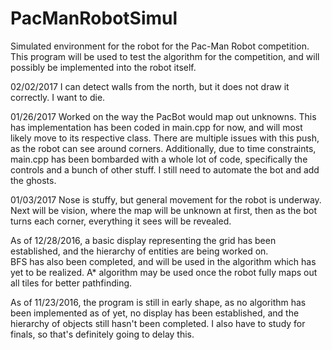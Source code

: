 # PacManRobotSimul
Simulated environment for the robot for the Pac-Man Robot competition.
This program will be used to test the algorithm for the competition, and will possibly be implemented into the robot itself.

02/02/2017
I can detect walls from the north, but it does not draw it correctly.  I want to die.

01/26/2017
Worked on the way the PacBot would map out unknowns.  This has implementation has been coded in main.cpp for now, and will most
likely move to its respective class.  There are multiple issues with this push, as the robot can see around corners.  Additionally,
due to time constraints, main.cpp has been bombarded with a whole lot of code, specifically the controls and a bunch of other stuff.
I still need to automate the bot and add the ghosts.
 
01/03/2017
Nose is stuffy, but general movement for the robot is underway.  Next will be vision, where the map will be unknown at first, 
then as the bot turns each corner, everything it sees will be revealed.

As of 12/28/2016, a basic display representing the grid has been established, and the hierarchy of entities are being worked on.  
BFS has also been completed, and will be used in the algorithm which has yet to be realized.  A* algorithm may be used once the
robot fully maps out all tiles for better pathfinding.


As of 11/23/2016, the program is still in early shape, as no algorithm has been implemented as of yet, 
no display has been established, and the hierarchy of objects still hasn't been completed.  I also have to study for finals, so
that's definitely going to delay this.  